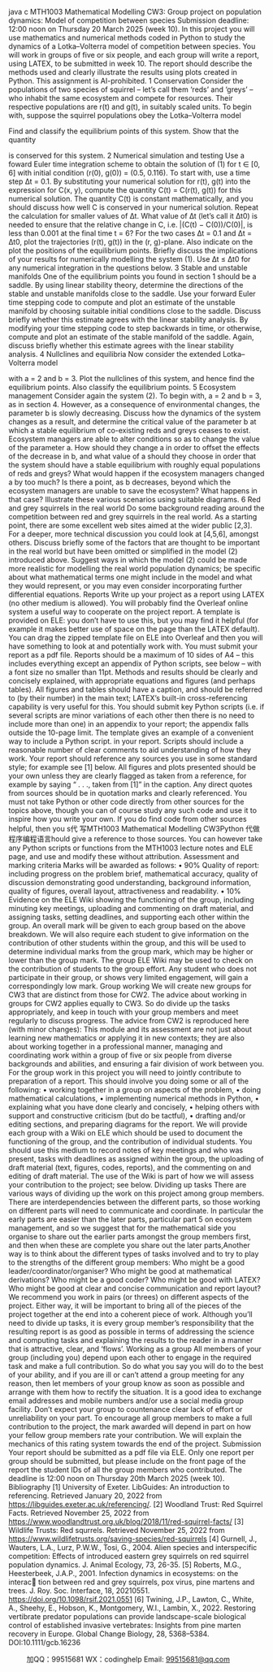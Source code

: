 java c
MTH1003 Mathematical Modelling
CW3: Group project on population dynamics:
Model of competition between species
Submission deadline: 12:00 noon on Thursday 20 March 2025 (week 10).
In this project you will use mathematics and numerical methods coded in Python to study the dynamics of a Lotka–Volterra model of competition between species. You will work in groups of five or six people, and each group will write a report, using LATEX, to be submitted in week 10. The report should describe the methods used and clearly illustrate the results using plots created in Python. This assignment is AI-prohibited.
1 Conservation
Consider the populations of two species of squirrel – let’s call them ‘reds’ and ‘greys’ – who inhabit the same ecosystem and compete for resources. Their respective populations are r(t) and g(t), in suitably scaled units.
To begin with, suppose the squirrel populations obey the Lotka–Volterra model

Find and classify the equilibrium points of this system.
Show that the quantity

is conserved for this system.
2 Numerical simulation and testing
Use a foward Euler time integration scheme to obtain the solution of (1) for t ∈ [0, 6] with initial condition (r(0), g(0)) = (0.5, 0.116). To start with, use a time step ∆t = 0.1. By substituting your numerical solution for r(t), g(t) into the expression for C(x, y), compute the quantity C(t) = C(r(t), g(t)) for this numerical solution. The quantity C(t) is constant mathematically, and you should discuss how well C is conserved in your numerical solution.
Repeat the calculation for smaller values of ∆t. What value of ∆t (let’s call it ∆t0) is needed to ensure that the relative change in C, i.e. |(C(t) − C(0))/C(0)|, is less than 0.001 at the final time t = 6?
For the two cases ∆t = 0.1 and ∆t = ∆t0, plot the trajectories (r(t), g(t)) in the (r, g)-plane. Also indicate on the plot the positions of the equilibrium points. Briefly discuss the implications of your results for numerically modelling the system (1).
Use ∆t ≤ ∆t0 for any numerical integration in the questions below.
3 Stable and unstable manifolds
One of the equilibrium points you found in section 1 should be a saddle. By using linear stability theory, determine the directions of the stable and unstable manifolds close to the saddle.
Use your forward Euler time stepping code to compute and plot an estimate of the unstable manifold by choosing suitable initial conditions close to the saddle. Discuss briefly whether this estimate agrees with the linear stability analysis.
By modifying your time stepping code to step backwards in time, or otherwise, compute and plot an estimate of the stable manifold of the saddle. Again, discuss briefly whether this estimate agrees with the linear stability analysis.
4 Nullclines and equilibria
Now consider the extended Lotka–Volterra model

with a = 2 and b = 3.
Plot the nullclines of this system, and hence find the equilibrium points. Also classify the equilibrium points.
5 Ecosystem management
Consider again the system (2). To begin with, a = 2 and b = 3, as in section 4. However, as a consequence of environmental changes, the parameter b is slowly decreasing. Discuss how the dynamics of the system changes as a result, and determine the critical value of the parameter b at which a stable equilibrium of co-existing reds and greys ceases to exist.
Ecosystem managers are able to alter conditions so as to change the value of the parameter a. How should they change a in order to offset the effects of the decrease in b, and what value of a should they choose in order that the system should have a stable equilibrium with roughly equal populations of reds and greys?
What would happen if the ecosystem managers changed a by too much?
Is there a point, as b decreases, beyond which the ecosystem managers are unable to save the ecosystem? What happens in that case?
Illustrate these various scenarios using suitable diagrams.
6 Red and grey squirrels in the real world
Do some background reading around the competition between red and grey squirrels in the real world. As a starting point, there are some excellent web sites aimed at the wider public [2,3]. For a deeper, more technical discussion you could look at [4,5,6], amongst others. Discuss briefly some of the factors that are thought to be important in the real world but have been omitted or simplified in the model (2) introduced above. Suggest ways in which the model (2) could be made more realistic for modelling the real world population dynamics; be specific about what mathematical terms one might include in the model and what they would represent, or you may even consider incorporating further differential equations.
Reports
Write up your project as a report using LATEX (no other medium is allowed). You will probably find the Overleaf online system a useful way to cooperate on the project report. A template is provided on ELE: you don’t have to use this, but you may find it helpful (for example it makes better use of space on the page than the LATEX default). You can drag the zipped template file on ELE into Overleaf and then you will have something to look at and potentially work with.
You must submit your report as a pdf file. Reports should be a maximum of 10 sides of A4 – this includes everything except an appendix of Python scripts, see below – with a font size no smaller than 11pt. Methods and results should be clearly and concisely explained, with appropriate equations and figures (and perhaps tables). All figures and tables should have a caption, and should be referred to (by their number) in the main text; LATEX’s built-in cross-referencing capability is very useful for this.
You should submit key Python scripts (i.e. if several scripts are minor variations of each other then there is no need to include more than one) in an appendix to your report; the appendix falls outside the 10-page limit. The template gives an example of a convenient way to include a Python script. in your report. Scripts should include a reasonable number of clear comments to aid understanding of how they work.
Your report should reference any sources you use in some standard style; for example see [1] below. All figures and plots presented should be your own unless they are clearly flagged as taken from a reference, for example by saying “ . . ., taken from [1]” in the caption. Any direct quotes from sources should be in quotation marks and clearly referenced.
You must not take Python or other code directly from other sources for the topics above, though you can of course study any such code and use it to inspire how you write your own. If you do find code from other sources helpful, then you s代 写MTH1003 Mathematical Modelling CW3Python
代做程序编程语言hould give a reference to those sources. You can however take any Python scripts or functions from the MTH1003 lecture notes and ELE page, and use and modify these without attribution.
Assessment and marking criteria
Marks will be awarded as follows:
• 90% Quality of report: including progress on the problem brief, mathematical accuracy, quality of discussion demonstrating good understanding, background information, quality of figures, overall layout, attractiveness and readability.
• 10% Evidence on the ELE Wiki showing the functioning of the group, including minuting key meetings, uploading and commenting on draft material, and assigning tasks, setting deadlines, and supporting each other within the group.
An overall mark will be given to each group based on the above breakdown. We will also require each student to give information on the contribution of other students within the group, and this will be used to determine individual marks from the group mark, which may be higher or lower than the group mark. The group ELE Wiki may be used to check on the contribution of students to the group effort. Any student who does not participate in their group, or shows very limited engagement, will gain a correspondingly low mark.
Group working
We will create new groups for CW3 that are distinct from those for CW2. The advice about working in groups for CW2 applies equally to CW3. So do divide up the tasks appropriately, and keep in touch with your group members and meet regularly to discuss progress. The advice from CW2 is reproduced here (with minor changes):
This module and its assessment are not just about learning new mathematics or applying it in new contexts; they are also about working together in a professional manner, managing and coordinating work within a group of five or six people from diverse backgrounds and abilities, and ensuring a fair division of work between you. For the group work in this project you will need to jointly contribute to preparation of a report. This should involve you doing some or all of the following:
• working together in a group on aspects of the problem,
• doing mathematical calculations,
• implementing numerical methods in Python,
• explaining what you have done clearly and concisely,
• helping others with support and constructive criticism (but do be tactful),
• drafting and/or editing sections, and preparing diagrams for the report.
We will provide each group with a Wiki on ELE which should be used to document the functioning of the group, and the contribution of individual students. You should use this medium to record notes of key meetings and who was present, tasks with deadlines as assigned within the group, the uploading of draft material (text, figures, codes, reports), and the commenting on and editing of draft material. The use of the Wiki is part of how we will assess your contribution to the project; see below.
Dividing up tasks
There are various ways of dividing up the work on this project among group members. There are interdependencies between the different parts, so those working on different parts will need to communicate and coordinate. In particular the early parts are easier than the later parts, particular part 5 on ecosystem management, and so we suggest that for the mathematical side you organise to share out the earlier parts amongst the group members first, and then when these are complete you share out the later parts,Another way is to think about the different types of tasks involved and to try to play to the strengths of the different group members: Who might be a good leader/coordinator/organiser? Who might be good at mathematical derivations? Who might be a good coder? Who might be good with LATEX? Who might be good at clear and concise communication and report layout?
We recommend you work in pairs (or threes) on different aspects of the project. Either way, it will be important to bring all of the pieces of the project together at the end into a coherent piece of work.
Although you’ll need to divide up tasks, it is every group member’s responsibility that the resulting report is as good as possible in terms of addressing the science and computing tasks and explaining the results to the reader in a manner that is attractive, clear, and ‘flows’.
Working as a group
All members of your group (including you) depend upon each other to engage in the required task and make a full contribution. So do what you say you will do to the best of your ability, and if you are ill or can’t attend a group meeting for any reason, then let members of your group know as soon as possible and arrange with them how to rectify the situation. It is a good idea to exchange email addresses and mobile numbers and/or use a social media group facility.
Don’t expect your group to countenance clear lack of effort or unreliability on your part. To encourage all group members to make a full contribution to the project, the mark awarded will depend in part on how your fellow group members rate your contribution. We will explain the mechanics of this rating system towards the end of the project.
Submission
Your report should be submitted as a pdf file via ELE. Only one report per group should be submitted, but please include on the front page of the report the student IDs of all the group members who contributed.
The deadline is 12:00 noon on Thursday 20th March 2025 (week 10).
Bibliography
[1] University of Exeter. LibGuides: An introduction to referencing. Retrieved January 20, 2022 from https://libguides.exeter.ac.uk/referencing/.
[2] Woodland Trust: Red Squirrel Facts. Retrieved November 25, 2022 from https://www.woodlandtrust.org.uk/blog/2018/11/red-squirrel-facts/
[3] Wildlife Trusts: Red squrrels. Retrieved November 25, 2022 from https://www.wildlifetrusts.org/saving-species/red-squirrels
[4] Gurnell, J., Wauters, L.A., Lurz, P.W.W., Tosi, G., 2004. Alien species and interspecific competition: Effects of introduced eastern grey squirrels on red squirrel population dynamics. J. Animal Ecology, 73, 26-35.
[5] Roberts, M.G., Heesterbeek, J.A.P., 2001. Infection dynamics in ecosystems: on the interac tion between red and grey squirrels, pox virus, pine martens and trees. J. Roy. Soc. Interface, 18, 20210551. https://doi.org/10.1098/rsif.2021.0551
[6] Twining, J.P., Lawton, C., White, A., Sheehy, E., Hobson, K., Montgomery, W.I., Lambin, X., 2022. Restoring vertibrate predator populations can provide landscape-scale biological control of established invasive vertebrates: Insights from pine marten recovery in Europe. Global Change Biology, 28, 5368–5384. DOI:10.1111/gcb.16236











         
加QQ：99515681  WX：codinghelp  Email: 99515681@qq.com
